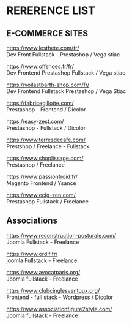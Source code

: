 
# RERERENCE LIST 



## E-COMMERCE SITES

https://www.lesthete.com/fr/ <br>
Dev Front Fullstack - Prestashop / Vega stiac 

https://www.offshoes.fr/fr/ <br>
Dev Frontend Prestashop Fullstack / Vega stiac 

https://voilastbarth-shop.com/fr/ <br>
Dev Frontend Fullstack Prestashop / Vega Stiac

https://fabricegillotte.com/ <br>
Prestashop - Frontend / Dicolor

https://easy-zest.com/ <br>
Prestashop - Fullstack / Dicolor

https://www.terresdecafe.com/<br>
Prestshop  / Freelance - Fullstack

https://www.shoplissage.com/<br>
Prestashop / Freelance

https://www.passionfroid.fr/ <br>
Magento  Frontend / Ysance

https://www.ecig-zen.com/<br>
Prestashop Fullstack /  Freelance


## Associations 

https://www.reconstruction-posturale.com/ <br>
Joomla Fullstack - Freelance

https://www.ordif.fr/ <br>
joomla Fullstack - Freelance

https://www.avocatparis.org/ <br>
Joomla fullstack - Freelance

https://www.clubcinglesventoux.org/ <br>
Frontend - full stack - Wordpress / Dicolor 

https://www.associationfigure2style.com/ <br>
Joomla fullstack - Freelance




